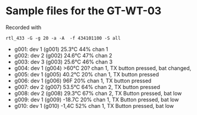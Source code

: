 # Sample files for the GT-WT-03

Recorded with

    rtl_433 -G -g 20 -a -A  -f 434101100 -S all

- g001: dev 1 (g001) 25.3°C 44% chan 1
- g002: dev 2 (g002) 24.6°C 47% chan 2
- g003: dev 3 (g003) 25.6°C 46% chan 3
- g004: dev 1 (g004)  >60°C 20? chan 1, TX button pressed, bat changed,
- g005: dev 1 (g005) 40.2°C 20% chan 1, TX button pressed
- g006: dev 1 (g006) 96F    20% chan 1, TX button pressed
- g007: dev 2 (g007) 53.5°C 64% chan 2, TX button pressed
- g008: dev 2 (g008) 29.3°C 67% chan 2, TX Button pressed, bat low
- g009: dev 1 (g009) -18.7C 20% chan 1, TX Button pressed, bat low
- g010: dev 1 (g010)  -1,4C 52% chan 1, TX Button pressed, bat low
